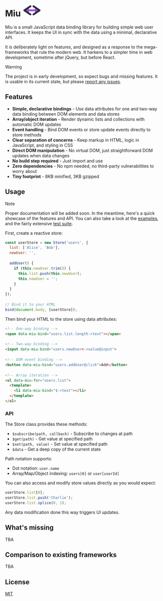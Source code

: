 # Miu <img width="60" height="40" src="/assets/logo.svg">

Miu is a small JavaScript data binding library for building simple web user
interfaces. It keeps the UI in sync with the data using a minimal, declarative API.

It is deliberately light on features, and designed as a response to the
mega-frameworks that rule the modern web. It harkens to a simpler time in web
development, sometime after jQuery, but before React.

> [!WARNING]
> The project is in early development, so expect bugs and missing features.
> It is usable in its current state, but please [report any issues](https://github.com/hackfixme/miu/issues).


## Features

- **Simple, declarative bindings** - Use data attributes for one and two-way data
  binding between DOM elements and data stores
- **Array/object iteration** - Render dynamic lists and collections with automatic
  DOM updates
- **Event handling** - Bind DOM events or store update events directly to store methods
- **Clear separation of concerns** - Keep markup in HTML, logic in JavaScript, and
  styling in CSS
- **Direct DOM manipulation** - No virtual DOM, just straightforward DOM updates when
  data changes
- **No build step required** - Just import and use
- **Zero dependencies** - No npm needed, no third-party vulnerabilities to worry about
- **Tiny footprint** - 8KB minified, 3KB gzipped


## Usage

> [!NOTE]
> Proper documentation will be added soon. In the meantime, here's a quick showcase
> of the features and API. You can also take a look at the [examples](/examples), and
> the fairly extensive [test suite](/tests).

First, create a reactive store:
```js
const userStore = new Store('users', {
  list: ['Alice', 'Bob'],
  newUser: '',

  addUser() {
    if (this.newUser.trim()) {
      this.list.push(this.newUser);
      this.newUser = '';
    }
  }
});

// Bind it to your HTML
bind(document.body, [userStore]);
```

Then bind your HTML to the store using data attributes:
```html
<!-- One-way binding -->
<span data-miu-bind="users.list.length->text"></span>

<!-- Two-way binding -->
<input data-miu-bind="users.newUser<->value@input">

<!-- DOM event binding -->
<button data-miu-bind="users.addUser@click">Add</button>

<!-- Array iteration -->
<ul data-miu-for="users.list">
  <template>
    <li data-miu-bind="$->text"></li>
  </template>
</ul>
```


### API

The Store class provides these methods:

- `$subscribe(path, callback)` - Subscribe to changes at path
- `$get(path)` - Get value at specified path
- `$set(path, value)` - Set value at specified path
- `$data` - Get a deep copy of the current state

Path notation supports:
- Dot notation: `user.name`
- Array/Map/Object indexing: `users[0]` or `user[userId]`

You can also access and modify store values directly as you would expect:

```js
userStore.list[0];
userStore.list.push('Charlie');
userStore.list.splice(0, 1);
```

Any data modification done this way triggers UI updates.


## What's missing

TBA


## Comparison to existing frameworks

TBA


## License

[MIT](/LICENSE)

